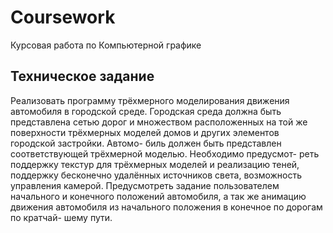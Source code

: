 # Coursework
Курсовая работа по Компьютерной графике

## Техническое задание
Реализовать программу трёхмерного моделирования движения автомобиля в городской среде.
Городская среда должна быть представлена сетью дорог и множеством расположенных на той
же поверхности трёхмерных моделей домов и других элементов городской застройки. Автомо-
биль должен быть представлен соответствующей трёхмерной моделью. Необходимо предусмот-
реть поддержку текстур для трёхмерных моделей и реализацию теней, поддержку бесконечно
удалённых источников света, возможность управления камерой.
Предусмотреть задание пользователем начального и конечного положений автомобиля, а так же
анимацию движения автомобиля из начального положения в конечное по дорогам по кратчай-
шему пути.
